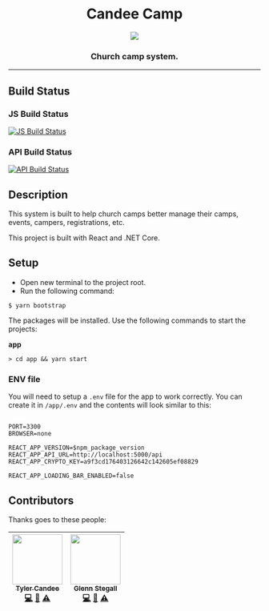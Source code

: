 <div align="center">
<h1>Candee Camp</h1>

<img src="https://emojipedia-us.s3.amazonaws.com/thumbs/320/apple/129/camping_1f3d5.png" style="max-width: 96px;" />

<h3>Church camp system.</h3>
</div>

<hr />

## Build Status

### JS Build Status
[![JS Build Status](https://dev.azure.com/candeegenerations/Candee%20Camp/_apis/build/status/Candee%20Camp%20JS%20Build?branchName=master)](https://dev.azure.com/candeegenerations/Candee%20Camp/_build/latest?definitionId=14&branchName=master)

### API Build Status
[![API Build Status](https://dev.azure.com/candeegenerations/Candee%20Camp/_apis/build/status/Candee%20Camp%20API%20Build?branchName=master)](https://dev.azure.com/candeegenerations/Candee%20Camp/_build/latest?definitionId=15&branchName=master)

## Description

This system is built to help church camps better manage
their camps, events, campers, registrations, etc.

This project is built with React and .NET Core.

## Setup

- Open new terminal to the project root.
- Run the following command:

`$ yarn bootstrap`

The packages will be installed. Use the following commands to start the projects:

**app**

`> cd app && yarn start`

### ENV file

You will need to setup a `.env` file for the app to work correctly.
You can create it in `/app/.env` and the contents will look similar to this:

```

PORT=3300
BROWSER=none

REACT_APP_VERSION=$npm_package_version
REACT_APP_API_URL=http://localhost:5000/api
REACT_APP_CRYPTO_KEY=a9f3cd176403126642c142605ef08829

REACT_APP_LOADING_BAR_ENABLED=false

```

## Contributors

Thanks goes to these people:

| [<img src="https://avatars2.githubusercontent.com/u/39174127" width="100px;"/><br /><sub><b>Tyler Candee</b></sub>](https://candeegenerations.com)<br />[💻](https://github.com/candeegenerations/candee-camp-fe/commits?author=cgen01 "Code") [📖](https://github.com/candeegenerations/candee-camp-fe/commits?author=cgen01 "Documentation") [⚠️](https://github.com/candeegenerations/candee-camp-fe/commits?author=cgen01 "Tests") | [<img src="https://avatars2.githubusercontent.com/u/10689559" width="100px;"/><br /><sub><b>Glenn Stegall</b></sub>](http://github.com/darklordimperatus)<br />[💻](https://github.com/candeegenerations/candee-camp-fe/commits?author=cgen01 "Code") [📖](https://github.com/candeegenerations/candee-camp-fe/commits?author=cgen01 "Documentation") [⚠️](https://github.com/candeegenerations/candee-camp-fe/commits?author=cgen01 "Tests") |
| :------------------------------------------------------------------------------------------------------------------------------------------------------------------------------------------------------------------------------------------------------------------------------------------------------------------------------------------------------------------------------------------------------------------------------------: | :-------------------------------------------------------------------------------------------------------------------------------------------------------------------------------------------------------------------------------------------------------------------------------------------------------------------------------------------------------------------------------------------------------------------------------------------: |

